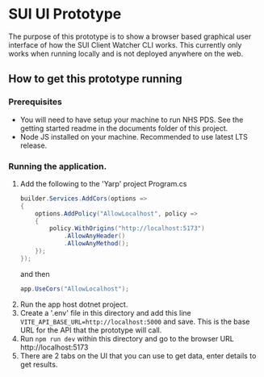 # SUI UI Prototype

The purpose of this prototype is to show a browser based graphical user interface of how the SUI Client Watcher CLI works.
This currently only works when running locally and is not deployed anywhere on the web.

## How to get this prototype running

### Prerequisites

- You will need to have setup your machine to run NHS PDS. See the getting started readme in the documents folder of this project.
- Node JS installed on your machine. Recommended to use latest LTS release.

### Running the application.

1. Add the following to the 'Yarp' project Program.cs
    ```csharp
    builder.Services.AddCors(options =>
    {
        options.AddPolicy("AllowLocalhost", policy =>
        {
            policy.WithOrigins("http://localhost:5173")
                .AllowAnyHeader()
                .AllowAnyMethod();
        });
    });
    ```
    and then 
    ```csharp
    app.UseCors("AllowLocalhost");
    ```
2. Run the app host dotnet project.
3. Create a '.env' file in this directory and add this line `VITE_API_BASE_URL=http://localhost:5000` and save.
   This is the base URL for the API that the prototype will call.
4. Run `npm run dev` within this directory and go to the browser URL http://localhost:5173
5. There are 2 tabs on the UI that you can use to get data, enter details to get results.

